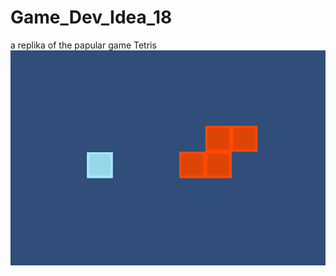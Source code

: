 # Game_Dev_Idea_18
 a replika of the papular game Tetris
 ![](https://raw.githubusercontent.com/Bayanavv/Game_Dev_Idea_18/master/Game-Dev-Idea-18/Assets/Sprits/ScreenShots/screenShot1.png)
 
